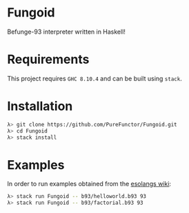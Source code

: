 # Fungoid
Befunge-93 interpreter written in Haskell!

# Requirements
This project requires `GHC 8.10.4` and can be built using `stack`.

# Installation
```bash
λ> git clone https://github.com/PureFunctor/Fungoid.git
λ> cd Fungoid
λ> stack install
```

# Examples
In order to run examples obtained from the [esolangs wiki](https://esolangs.org/wiki/Befunge):
```bash
λ> stack run Fungoid -- b93/helloworld.b93 93
λ> stack run Fungoid -- b93/factorial.b93 93
```
